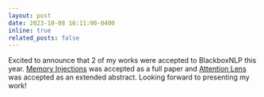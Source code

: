 ```yaml
---
layout: post
date: 2023-10-08 16:11:00-0400
inline: true
related_posts: false
---
```


Excited to announce that 2 of my works were accepted to BlackboxNLP this year. [Memory Injections](https://arxiv.org/abs/2309.05605) was accepted as a full paper and [Attention Lens](https://github.com/msakarvadia/AttentionLens/tree/main) was accepted as an extended abstract. Looking forward to presenting my work!

